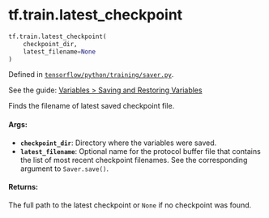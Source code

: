 <div itemscope itemtype="http://developers.google.com/ReferenceObject">
<meta itemprop="name" content="tf.train.latest_checkpoint" />
</div>

# tf.train.latest_checkpoint

``` python
tf.train.latest_checkpoint(
    checkpoint_dir,
    latest_filename=None
)
```



Defined in [`tensorflow/python/training/saver.py`](https://www.tensorflow.org/code/tensorflow/python/training/saver.py).

See the guide: [Variables > Saving and Restoring Variables](../../../../api_guides/python/state_ops.md#Saving_and_Restoring_Variables)

Finds the filename of latest saved checkpoint file.

#### Args:

* <b>`checkpoint_dir`</b>: Directory where the variables were saved.
* <b>`latest_filename`</b>: Optional name for the protocol buffer file that
    contains the list of most recent checkpoint filenames.
    See the corresponding argument to `Saver.save()`.


#### Returns:

The full path to the latest checkpoint or `None` if no checkpoint was found.